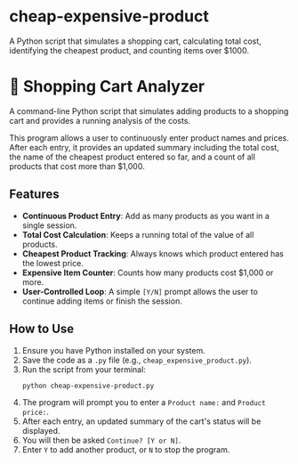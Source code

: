 # cheap-expensive-product
A Python script that simulates a shopping cart, calculating total cost, identifying the cheapest product, and counting items over $1000.

# 🛒 Shopping Cart Analyzer

A command-line Python script that simulates adding products to a shopping cart and provides a running analysis of the costs.

This program allows a user to continuously enter product names and prices. After each entry, it provides an updated summary including the total cost, the name of the cheapest product entered so far, and a count of all products that cost more than $1,000.

## Features

* **Continuous Product Entry**: Add as many products as you want in a single session.
* **Total Cost Calculation**: Keeps a running total of the value of all products.
* **Cheapest Product Tracking**: Always knows which product entered has the lowest price.
* **Expensive Item Counter**: Counts how many products cost $1,000 or more.
* **User-Controlled Loop**: A simple `[Y/N]` prompt allows the user to continue adding items or finish the session.

## How to Use

1.  Ensure you have Python installed on your system.
2.  Save the code as a `.py` file (e.g., `cheap_expensive_product.py`).
3.  Run the script from your terminal:
    ```sh
    python cheap-expensive-product.py
    ```
4.  The program will prompt you to enter a `Product name:` and `Product price:`.
5.  After each entry, an updated summary of the cart's status will be displayed.
6.  You will then be asked `Continue? [Y or N]`.
7.  Enter `Y` to add another product, or `N` to stop the program.
